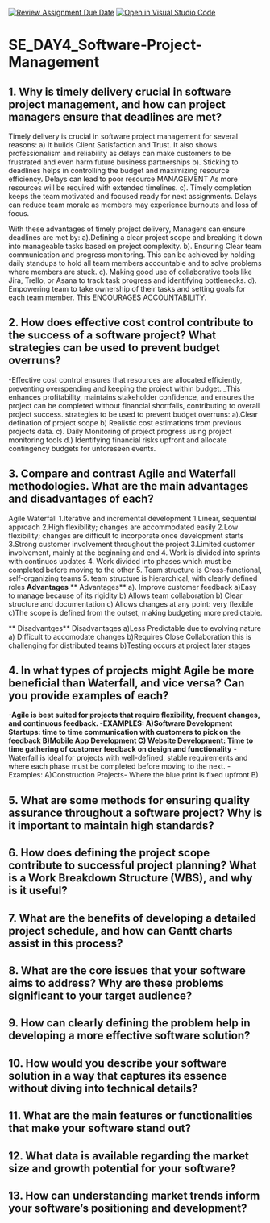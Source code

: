 [![Review Assignment Due Date](https://classroom.github.com/assets/deadline-readme-button-22041afd0340ce965d47ae6ef1cefeee28c7c493a6346c4f15d667ab976d596c.svg)](https://classroom.github.com/a/9pw6JKcu)
[![Open in Visual Studio Code](https://classroom.github.com/assets/open-in-vscode-2e0aaae1b6195c2367325f4f02e2d04e9abb55f0b24a779b69b11b9e10269abc.svg)](https://classroom.github.com/online_ide?assignment_repo_id=15958068&assignment_repo_type=AssignmentRepo)
# SE_DAY4_Software-Project-Management
## 1. Why is timely delivery crucial in software project management, and how can project managers ensure that deadlines are met?
Timely delivery is crucial in software project management for several reasons:
a) It builds Client Satisfaction and Trust. It also  shows professionalism and reliability as delays can make customers to be frustrated and even harm future business partnerships
b). Sticking to deadlines helps in controlling the budget and maximizing resource efficiency. Delays can lead to poor resource MANAGEMENT As more resources will be required with extended timelines.
c). Timely completion keeps the team motivated and focused ready for next assignments. Delays can reduce team morale as members may experience burnouts and loss of focus.

With these advantages of timely project delivery, Managers can ensure deadlines are met by:
a).Defining a clear project scope and breaking it down into manageable tasks based on project complexity. 
b). Ensuring Clear team communication and progress monitoring. This can be achieved by holding daily standups to hold all team members accountable and to solve problems where members are stuck.
c). Making good use of collaborative tools like  Jira, Trello, or Asana to track task progress and identifying bottlenecks.
d). Empowering team to take ownership of their tasks and setting goals for each team member. This ENCOURAGES ACCOUNTABILITY.

## 2. How does effective cost control contribute to the success of a software project? What strategies can be used to prevent budget overruns?
-Effective cost control ensures that resources are allocated efficiently, preventing overspending and keeping the project within budget.
_This enhances profitability, maintains stakeholder confidence, and ensures the project can be completed without financial shortfalls, contributing to overall project success.
strategies to be used to prevent budget overruns:
a).Clear defination of project scope
b) Realistic cost estimations from previous projects data.
c). Daily Monitoring of project progress using project monitoring tools
d.) Identifying financial risks upfront and allocate contingency budgets for unforeseen events.

## 3. Compare and contrast Agile and Waterfall methodologies. What are the main advantages and disadvantages of each?
Agile                                                                          Waterfall
1.Iterative and incremental development                                       1.Linear, sequential approach
2.High flexibility; changes are accommodated easily                           2.Low flexibility; changes are difficult to incorporate once development starts
3.Strong customer involvement throughout the project                          3.Limited customer involvement, mainly at the beginning and end
4. Work is divided into sprints with continuos updates                        4. Work divided into phases which must be completed before moving to the other
5. Team structure is Cross-functional, self-organizing teams                  5. team structure is hierarchical, with clearly defined roles
**Advantages**                                                              **  Advantages**
a). Improve customer feedback                                                  a)Easy to manage because of its rigidity
b) Allows team collaboration                                                    b) Clear structure and documentation
c) Allows changes at any point: very flexible                                   c)The scope is defined from the outset, making budgeting more predictable.

** Disadvantges**                                                               Disadvantages
a)Less Predictable due to evolving nature                                      a) Difficult to accomodate changes
b)Requires Close Collaboration this is challenging for distributed teams       b)Testing occurs at project later stages
## 4. In what types of projects might Agile be more beneficial than Waterfall, and vice versa? Can you provide examples of each?
**-Agile is best suited for projects that require flexibility, frequent changes, and continuous feedback.
-EXAMPLES: A)Software Development Startups: time to time communication with customers to pick on the feedback
          B)Mobile App Development
          C) Website Development: Time to time gathering of customer feedback on design and functionality**
-Waterfall is ideal for projects with well-defined, stable requirements and where each phase must be completed before moving to the next. 
-Examples: A)Construction Projects- Where the blue print is fixed upfront
           B)
## 5. What are some methods for ensuring quality assurance throughout a software project? Why is it important to maintain high standards?
## 6. How does defining the project scope contribute to successful project planning? What is a Work Breakdown Structure (WBS), and why is it useful?
## 7. What are the benefits of developing a detailed project schedule, and how can Gantt charts assist in this process?
## 8. What are the core issues that your software aims to address? Why are these problems significant to your target audience?
## 9. How can clearly defining the problem help in developing a more effective software solution?
## 10. How would you describe your software solution in a way that captures its essence without diving into technical details?
## 11. What are the main features or functionalities that make your software stand out?
## 12. What data is available regarding the market size and growth potential for your software?
## 13. How can understanding market trends inform your software’s positioning and development?
